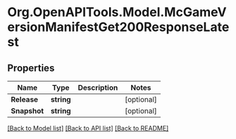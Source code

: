 # Org.OpenAPITools.Model.McGameVersionManifestGet200ResponseLatest

## Properties

Name | Type | Description | Notes
------------ | ------------- | ------------- | -------------
**Release** | **string** |  | [optional] 
**Snapshot** | **string** |  | [optional] 

[[Back to Model list]](../README.md#documentation-for-models) [[Back to API list]](../README.md#documentation-for-api-endpoints) [[Back to README]](../README.md)

